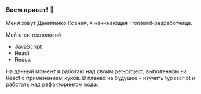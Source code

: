 ### Всем привет! 👋
Меня зовут Даниленко Ксения, я начинающая Frontend-разработчица.  

Мой стек технологий: 
- JavaScript
- React
- Redux
 
 На данный момент я работаю над своим pet-project, выполенном на React с применением хуков. В планах на будущее - изучить typescript и работать над рефакторингом кода. 


<!--
**KseniiaDanilenko/KseniiaDanilenko** is a ✨ _special_ ✨ repository because its `README.md` (this file) appears on your GitHub profile.

Here are some ideas to get you started:

- 🔭 I’m currently working on ...
- 🌱 I’m currently learning ...
- 👯 I’m looking to collaborate on ...
- 🤔 I’m looking for help with ...
- 💬 Ask me about ...
- 📫 How to reach me: ...
- 😄 Pronouns: ...
- ⚡ Fun fact: ...
-->
